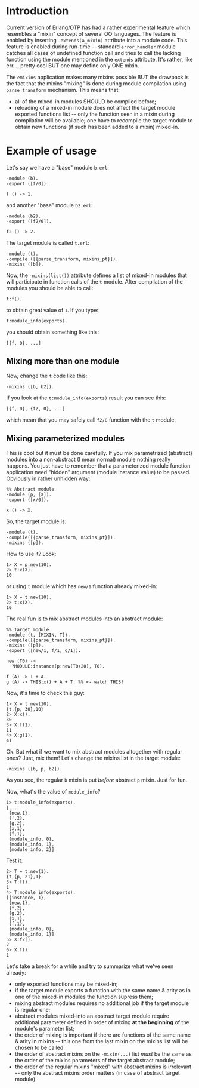 Introduction
============

Current version of Erlang/OTP has had a rather experimental feature
which resembles a "mixin" concept of several OO languages. The feature
is enabled by inserting `-extends(a_mixin)` attribute into a module
code. This feature is enabled during run-time -- standard `error_handler`
module catches all cases of undefined function call and tries to call
the lacking function using the module mentioned in the `extends`
attribute. It's rather, like err..., pretty cool BUT one may define
only ONE mixin.

The `emixins` application makes many mixins possible BUT the drawback
is the fact that the mixins "mixing" is done during module compilation
using `parse_transform` mechanism. This means that:

* all of the mixed-in modules SHOULD be compiled before;
* reloading of a mixed-in module does not affect the target module
  exported functions list -- only the function seen in a mixin during
  compilation will be available; one have to recompile the target
  module to obtain new functions (if such has been added to a mixin)
  mixed-in.
  
Example of usage
================

Let's say we have a "base" module `b.erl`:

    -module (b).
    -export ([f/0]).
  
    f () -> 1.
  
and another "base" module `b2.erl`:

    -module (b2).
    -export ([f2/0]).
  
    f2 () -> 2.
  
The target module is called `t.erl`:

    -module (t).
    -compile ([{parse_transform, mixins_pt}]).
    -mixins ([b]).
  
Now, the `-mixins(list())` attribute defines a list of mixed-in
modules that will participate in function calls of the `t` module.
After compilation of the modules you should be able to call:

    t:f().
  
to obtain great value of `1`. If you type:

    t:module_info(exports).
  
you should obtain something like this:

    [{f, 0}, ...]
  
Mixing more than one module
---------------------------

Now, change the `t` code like this:

    -mixins ([b, b2]).
  
If you look at the `t:module_info(exports)` result you can see this:

    [{f, 0}, {f2, 0}, ...]
  
which mean that you may safely call `f2/0` function with the `t` module.

Mixing parameterized modules
----------------------------

This is cool but it must be done carefully. If you mix parametrized (abstract)
modules into a non-abstract (I mean normal) module nothing really
happens. You just have to remember that a parameterized module
function application need "hidden" argument (module instance value)
to be passed. Obviously in rather unhidden way:

    %% Abstract module
    -module (p, [X]).
    -export ([x/0]).
    
    x () -> X.
    
So, the target module is:

    -module (t).
    -compile([{parse_transform, mixins_pt}]).
    -mixins ([p]).
    
How to use it? Look:
    
    1> X = p:new(10).
    2> t:x(X).
    10

or using `t` module which has `new/1` function already mixed-in:

    1> X = t:new(10).
    2> t:x(X).
    10
    
The real fun is to mix abstract modules into an abstract module:

    %% Target module
    -module (t, [MIXIN, T]).
    -compile([{parse_transform, mixins_pt}]).
    -mixins ([p]).
    -export ([new/1, f/1, g/1]).
    
    new (T0) ->
      ?MODULE:instance(p:new(T0+20), T0).
      
    f (A) -> T + A.
    g (A) -> THIS:x() + A + T. %% <- watch THIS!
    
Now, it's time to check this guy:

    1> X = t:new(10).
    {t,{p, 30},10}
    2> X:x().
    30
    3> X:f(1).
    11
    4> X:g(1).
    41    

Ok. But what if we want to mix abstract modules altogether with
regular ones? Just, mix them! Let's change the mixins list in the
target module:

    -mixins ([b, p, b2]).
    
As you see, the regular `b` mixin is put *before* abstract `p`
mixin. Just for fun. 

Now, what's the value of `module_info`?

    1> t:module_info(exports).
    [... 
     {new,1},
     {f,2},
     {g,2},
     {x,1},
     {f,1},
     {module_info, 0},
     {module_info, 1},
     {module_info, 2}]

Test it:

    2> T = t:new(1).
    {t,{p, 21},1}
    3> T:f().
    1
    4> T:module_info(exports).
    [{instance, 1},
     {new,1},
     {f,2},
     {g,2},
     {x,1},
     {f,1},
     {module_info, 0},
     {module_info, 1}]
    5> X:f2().
    2
    6> X:f().
    1
    
Let's take a break for a while and try to summarize what we've seen
already:

* only exported functions may be mixed-in;
* if the target module exports a function with the same name & arity
  as in one of the mixed-in modules the function supress them;
* mixing abstract modules requires no additional job if the target
  module is regular one;
* abstract modules mixed-into an abstract target module require
  additional parameter defined in order of mixing **at the beginning**
  of the module's parameter list;
* the order of mixing is important if there are functions of the same
  name & arity in mixins -- this one from the last mixin on the mixins
  list will be chosen to be called.
* the order of abstract mixins on the `-mixin(...)` list *must* be the
  same as the order of the mixins parameters of the target abstract
  module;
* the order of the regular mixins "mixed" with abstract mixins is
  irrelevant -- only the abstract mixins order matters (in case of
  abstract target module)
